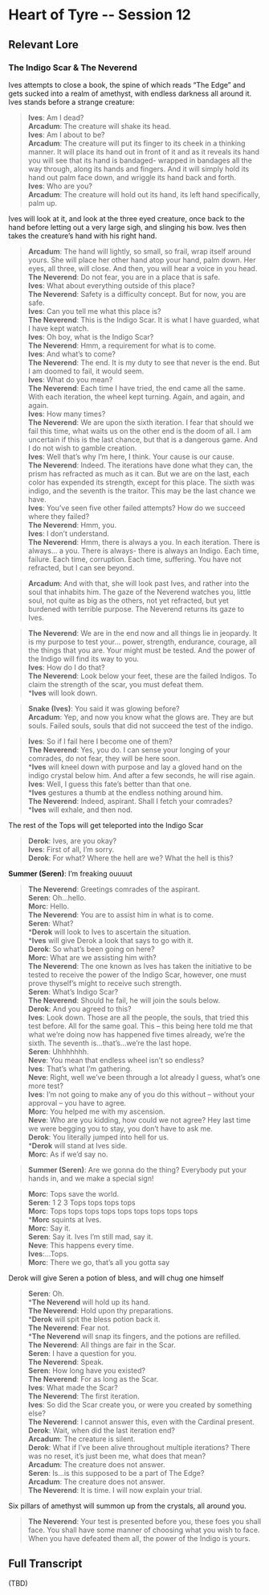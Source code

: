 # Heart of Tyre -- Session 12

## Relevant Lore

### The Indigo Scar & The Neverend

Ives attempts to close a book, the spine of which reads “The Edge” and gets sucked into a realm of amethyst, with endless darkness all around it. Ives stands before a strange creature:

> **Ives**: Am I dead?<br>
> **Arcadum**: The creature will shake its head.<br>
**Ives**: Am I about to be?<br>
**Arcadum**: The creature will put its finger to its cheek in a thinking manner. It will place its hand out in front of it and as it reveals its hand you will see that its hand is bandaged- wrapped in bandages all the way through, along its hands and fingers. And it will simply hold its hand out palm face down, and wriggle its hand back and forth.<br>
**Ives**: Who are you?<br>
**Arcadum**: The creature will hold out its hand, its left hand specifically, palm up.<br>

Ives will look at it, and look at the three eyed creature, once back to the hand before letting out a very large sigh, and slinging his bow. Ives then takes the creature’s hand with his right hand.

> **Arcadum**: The hand will lightly, so small, so frail, wrap itself around yours. She will place her other hand atop your hand, palm down. Her eyes, all three, will close. And then, you will hear a voice in you head.<br>
**The Neverend**: Do not fear, you are in a place that is safe.<br>
**Ives**: What about everything outside of this place?<br>
**The Neverend**: Safety is a difficulty concept. But for now, you are safe.<br>
**Ives**: Can you tell me what this place is?<br>
**The Neverend**: This is the Indigo Scar. It is what I have guarded, what I have kept watch.<br>
**Ives**: Oh boy, what is the Indigo Scar?<br>
**The Neverend**: Hmm, a requirement for what is to come.<br>
**Ives**: And what’s to come?<br>
**The Neverend**: The end. It is my duty to see that never is the end. But I am doomed to fail, it would seem.<br>
**Ives**: What do you mean?<br>
**The Neverend**: Each time I have tried, the end came all the same. With each iteration, the wheel kept turning. Again, and again, and again.<br>
**Ives**: How many times?<br>
**The Neverend**: We are upon the sixth iteration. I fear that should we fail this time, what waits us on the other end is the doom of all. I am uncertain if this is the last chance, but that is a dangerous game. And I do not wish to gamble creation.<br>
**Ives**: Well that’s why I’m here, I think. Your cause is our cause.<br>
**The Neverend**: Indeed. The iterations have done what they can, the prism has refracted as much as it can. But we are on the last, each color has expended its strength, except for this place. The sixth was indigo, and the seventh is the traitor. This may be the last chance we have.<br>
**Ives**: You’ve seen five other failed attempts? How do we succeed where they failed?<br>
**The Neverend**: Hmm, you.<br>
**Ives**: I don’t understand.<br>
**The Neverend**: Hmm, there is always a you. In each iteration. There is always… a you. There is always- there is always an Indigo. Each time, failure. Each time, corruption. Each time, suffering. You have not refracted, but I can see beyond.<br>

> **Arcadum**: And with that, she will look past Ives, and rather into the soul that inhabits him. The gaze of the Neverend watches you, little soul, not quite as big as the others, not yet refracted, but yet burdened with terrible purpose. The Neverend returns its gaze to Ives.

> **The Neverend**: We are in the end now and all things lie in jeopardy. It is my purpose to test your… power, strength, endurance, courage, all the things that you are. Your might must be tested. And the power of the Indigo will find its way to you.<br>
**Ives**: How do I do that?<br>
**The Neverend**: Look below your feet, these are the failed Indigos. To claim the strength of the scar, you must defeat them.<br>
***Ives** will look down.<br>

> **Snake (Ives)**: You said it was glowing before?<br>
**Arcadum**: Yep, and now you know what the glows are. They are but souls. Failed souls, souls that did not succeed the test of the indigo.

> **Ives**: So if I fail here I become one of them?<br>
**The Neverend**: Yes, you do. I can sense your longing of your comrades, do not fear, they will be here soon.<br>
***Ives** will kneel down with purpose and lay a gloved hand on the indigo crystal below him. And after a few seconds, he will rise again.<br>
**Ives**: Well, I guess this fate’s better than that one.<br>
***Ives** gestures a thumb at the endless nothing around him.<br>
**The Neverend**: Indeed, aspirant. Shall I fetch your comrades?<br>
***Ives** will exhale, and then nod.

The rest of the Tops will get teleported into the Indigo Scar

> **Derok**: Ives, are you okay?<br>
**Ives**: First of all, I’m sorry.<br>
**Derok**: For what? Where the hell are we? What the hell is this?

**Summer (Seren)**: I’m freaking ouuuut

> **The Neverend**: Greetings comrades of the aspirant.<br>
**Seren**: Oh…hello.<br>
**Morc**: Hello.<br>
**The Neverend**: You are to assist him in what is to come.<br>
**Seren**: What?<br>
***Derok** will look to Ives to ascertain the situation.<br>
***Ives** will give Derok a look that says to go with it.<br>
**Derok**: So what’s been going on here?<br>
**Morc**: What are we assisting him with?<br>
**The Neverend**: The one known as Ives has taken the initiative to be tested to receive the power of the Indigo Scar, however, one must prove thyself’s might to receive such strength.<br>
**Seren**: What’s Indigo Scar?<br>
**The Neverend**: Should he fail, he will join the souls below.<br>
**Derok**: And you agreed to this?<br>
**Ives**: Look down. Those are all the people, the souls, that tried this test before. All for the same goal. This – this being here told me that what we’re doing now has happened five times already, we’re the sixth. The seventh is…that’s…we’re the last hope.<br>
**Seren**: Uhhhhhhh.<br>
**Neve**: You mean that endless wheel isn’t so endless?<br>
**Ives**: That’s what I’m gathering.<br>
**Neve**: Right, well we’ve been through a lot already I guess, what’s one more test?<br>
**Ives**: I’m not going to make any of you do this without – without your approval – you have to agree.<br>
**Morc**: You helped me with my ascension.<br>
**Neve**: Who are you kidding, how could we not agree? Hey last time we were begging you to stay, you don’t have to ask me.<br>
**Derok**: You literally jumped into hell for us.<br>
***Derok** will stand at Ives side.<br>
**Morc**: As if we’d say no.<br>

> **Summer (Seren)**: Are we gonna do the thing? Everybody put your hands in, and we make a special sign!

> **Morc**: Tops save the world.<br>
**Seren**: 1 2 3 Tops tops tops tops<br>
**Morc**: Tops tops tops tops tops tops tops tops tops<br>
***Morc** squints at Ives.<br>
**Morc**: Say it.<br>
**Seren**: Say it. Ives I’m still mad, say it.<br>
**Neve**: This happens every time.<br>
**Ives**:…Tops.<br>
**Morc**: There we go, that’s all you gotta say<br>

Derok will give Seren a potion of bless, and will chug one himself

> **Seren**: Oh.<br>
***The Neverend** will hold up its hand.<br>
**The Neverend**: Hold upon thy preparations.<br>
***Derok** will spit the bless potion back it.<br>
**The Neverend**: Fear not.<br>
***The Neverend** will snap its fingers, and the potions are refilled.<br>
**The Neverend**: All things are fair in the Scar.<br>
**Seren**: I have a question for you.<br>
**The Neverend**: Speak.<br>
**Seren**: How long have you existed?<br>
**The Neverend**: For as long as the Scar.<br>
**Ives**: What made the Scar?<br>
**The Neverend**: The first iteration.<br>
**Ives**: So did the Scar create you, or were you created by something else?<br>
**The Neverend**: I cannot answer this, even with the Cardinal present.<br>
**Derok**: Wait, when did the last iteration end?<br>
**Arcadum**: The creature is silent.<br>
> **Derok**: What if I’ve been alive throughout multiple iterations? There was no reset, it’s just been me, what does that mean?<br>
**Arcadum**: The creature does not answer.<br>
**Seren**: Is…is this supposed to be a part of The Edge?<br>
**Arcadum**: The creature does not answer.<br>
**The Neverend**: It is time. I will now explain your trial.<br>

Six pillars of amethyst will summon up from the crystals, all around you.

> **The Neverend**: Your test is presented before you, these foes you shall face. You shall have some manner of choosing what you wish to face. When you have defeated them all, the power of the Indigo is yours.

## Full Transcript

(TBD)
